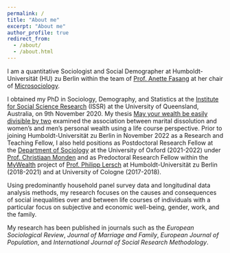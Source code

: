 ```yaml
---
permalink: /
title: "About me"
excerpt: "About me"
author_profile: true
redirect_from: 
  - /about/
  - /about.html
---
```


I am a quantitative Sociologist and Social Demographer at Humboldt-Universität (HU) zu Berlin within the team of [Prof. Anette Fasang](https://www.sowi.hu-berlin.de/en/lehrbereiche-en/mikrosoziologie-en/research-team/anettefasang) at her chair of [Microsociology](https://www.sowi.hu-berlin.de/en/lehrbereiche-en/mikrosoziologie-en). <!---I am also an affiliated Research Fellow at [Nuffield College](https://www.nuffield.ox.ac.uk/), the University of Oxford, and the [Life Course Centre](https://lifecoursecentre.org.au/), the University of Queensland (UQ).--> 

I obtained my PhD in Sociology, Demography, and Statistics at the [Institute for Social Science Research](https://issr.uq.edu.au/) (ISSR) at the University of Queensland, Australia, on 9th November 2020. My thesis [May your wealth be easily divisible by two](/files/phd_thesis.pdf) examined the association between marital dissolution and women’s and men’s personal wealth using a life course perspective. Prior to joining Humboldt-Universität zu Berlin in November 2022 as a Research and Teaching Fellow, I also held positions as Postdoctoral Research Fellow at the [Department of Sociology](https://www.sociology.ox.ac.uk/) at the University of Oxford (2021-2022) under [Prof. Christiaan Monden](https://www.sociology.ox.ac.uk/people/christiaan-monden) and as Predoctoral Research Fellow within the [MyWealth](https://www.sowi.hu-berlin.de/en/lehrbereiche-en/sozpolsoz/research/mywealth_eng) project of [Prof. Philipp Lersch](https://pmlersch.github.io/) at Humboldt-Universität zu Berlin (2018-2021) and at University of Cologne (2017-2018).

Using predominantly household panel survey data and longitudinal data analysis methods, my research focuses on the causes and consequences of social inequalities over and between life courses of individuals with a particular focus on subjective and economic well-being, gender, work, and the family.

My research has been published in journals such as the *European Sociological Review*, *Journal of Marriage and Family*, *European Journal of Population*, and *International Journal of Social Research Methodology*.
